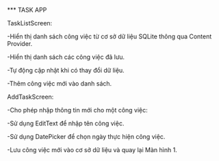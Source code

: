  *** TASK APP
 
TaskListScreen:

-Hiển thị danh sách công việc từ cơ sở dữ liệu SQLite thông qua Content Provider.

-Hiển thị danh sách các công việc đã lưu.

-Tự động cập nhật khi có thay đổi dữ liệu.

-Thêm công việc mới vào danh sách.

AddTaskScreen:

-Cho phép nhập thông tin mới cho một công việc:

-Sử dụng EditText để nhập tên công việc.

-Sử dụng DatePicker để chọn ngày thực hiện công việc.

-Lưu công việc mới vào cơ sở dữ liệu và quay lại Màn hình 1.

